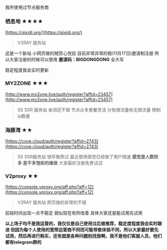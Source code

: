 我所使用过节点服务商

### 栖息地  ★★★★

[https://qixidi.org/](https://qixidi.org/)

>V2RAY 服务站 

这是一个新站 小网页做的贼赏心悦目 目前非常非常的稳(11月17日)邀请制注册 所以大家注册的时候可以使用 **邀请码：BIGDONGDONG** 全大写

稳定程度我会实时更新

### MY2ZONE  ★★★

[http://www.my2one.live/auth/register?affid=23457](http://www.my2one.live/auth/register?affid=23457)

>SS SSR 服务站 亲测还不错 节点众多套餐灵活 分有限流量和无限流量 限制ip数量 
 
### 海豚湾  ★★

[https://cove.cloud/auth/register?affid=2743](https://cove.cloud/auth/register?affid=2743)

>SS SSR服务站 很早推荐过 最近使用感觉已经做了用户限速 **感觉是人数较多 差不多饱和的缘故** 大家最好注册免费试试 

### V2proxy   ★★

[https://console.vproxy.org/aff.php?aff=12](https://console.vproxy.org/aff.php?aff=12)

>V2RAY 服务站 网页做的非常的不错

前段时间出现一点不稳定 貌似现在有所改善 具体大家还是能试用先试用

**以上场子均不是我运营的，我仅仅是自己使用过后做推荐，稳定度程度我会实时跟进 但因为每个人使用的宽带运营商不同而可能导致体验不同，所以大家最好要先试用，然后再进行购买，还有就是各种问题别找我啊，我不是他们客服人员，他们都有telegram群的**
